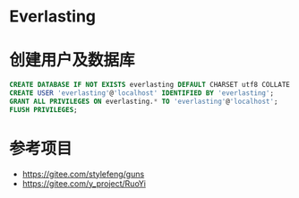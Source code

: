 # Everlasting

# 创建用户及数据库
```sql
CREATE DATABASE IF NOT EXISTS everlasting DEFAULT CHARSET utf8 COLLATE utf8_general_ci;
CREATE USER 'everlasting'@'localhost' IDENTIFIED BY 'everlasting';
GRANT ALL PRIVILEGES ON everlasting.* TO 'everlasting'@'localhost'; 
FLUSH PRIVILEGES;
```

# 参考项目
* https://gitee.com/stylefeng/guns
* https://gitee.com/y_project/RuoYi